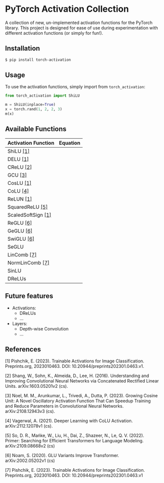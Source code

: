 # PyTorch Activation Collection

A collection of new, un-implemented activation functions for the PyTorch library. This project is designed for ease of use during experimentation with different activation functions (or simply for fun!). 


## Installation

```bash
$ pip install torch-activation
```

## Usage

To use the activation functions, simply import from `torch_activation`:

```python
from torch_activation import ShiLU

m = ShiLU(inplace=True)
x = torch.rand(1, 2, 2, 3)
m(x)
```


## Available Functions

| Activation Function   | Equation |
|-----------------------|----------------|
| ShiLU [[1]](#1)       |                |
| DELU [[1]](#1)        |                |
| CReLU [[2]](#2)       |                |
| GCU [[3]](#3)         |                |
| CosLU [[1]](#1)       |                |
| CoLU [[4]](#4)        |                |
| ReLUN [[1]](#1)       |                |
| SquaredReLU [[5]](#5) |                |
| ScaledSoftSign [[1]](#1) |              |
| ReGLU [[6]](#6)       |                |
| GeGLU [[6]](#6)       |                |
| SwiGLU [[6]](#6)      |                |
| SeGLU                 |                |
| LinComb [[7]](#7)     |                |
| NormLinComb [[7]](#7) |                |
| SinLU                 |                |
| DReLUs                |                |
  
## Future features
* Activations:
  * DReLUs
  * ...
* Layers:
  * Depth-wise Convolution
  * ...

## References
<a id="1">[1]</a>
Pishchik, E. (2023). Trainable Activations for Image Classification. Preprints.org, 2023010463. DOI: 10.20944/preprints202301.0463.v1.

<a id="2">[2]</a>
Shang, W., Sohn, K., Almeida, D., Lee, H. (2016). Understanding and Improving Convolutional Neural Networks via Concatenated Rectified Linear Units. arXiv:1603.05201v2 (cs).

<a id="3">[3]</a>
Noel, M. M., Arunkumar, L., Trivedi, A., Dutta, P. (2023). Growing Cosine Unit: A Novel Oscillatory Activation Function That Can Speedup Training and Reduce Parameters in Convolutional Neural Networks. arXiv:2108.12943v3 (cs).

<a id="4">[4]</a>
Vagerwal, A. (2021). Deeper Learning with CoLU Activation. arXiv:2112.12078v1 (cs).

<a id="5">[5]</a>
So, D. R., Mańke, W., Liu, H., Dai, Z., Shazeer, N., Le, Q. V. (2022). Primer: Searching for Efficient Transformers for Language Modeling. arXiv:2109.08668v2 (cs)

<a id="6">[6]</a>
Noam, S. (2020). GLU Variants Improve Transformer. arXiv:2002.05202v1 (cs)

<a id="7">[7]</a>
Pishchik, E. (2023). Trainable Activations for Image Classification. Preprints.org, 2023010463. DOI: 10.20944/preprints202301.0463.v1